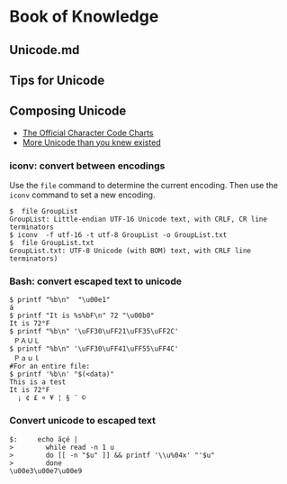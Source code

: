 #	Book of Knowledge
##	Unicode.md
##	Tips for Unicode

## Composing Unicode
* [The Official Character Code Charts](https://www.unicode.org/charts/)
* [More Unicode than you knew existed](file:///usr/share/X11/locale/en_US.UTF-8/Compose)

### iconv: convert between encodings

Use the ```file``` command to determine the current encoding.  Then use the ```iconv``` command to set a new encoding.

```
$  file GroupList
GroupList: Little-endian UTF-16 Unicode text, with CRLF, CR line terminators
$ iconv  -f utf-16 -t utf-8 GroupList -o GroupList.txt
$  file GroupList.txt
GroupList.txt: UTF-8 Unicode (with BOM) text, with CRLF line terminators)
```

### Bash: convert escaped text to unicode

```
$ printf "%b\n"  "\u00e1"
á
$ printf "It is %s%bF\n" 72 "\u00b0"
It is 72°F
$ printf "%b\n" '\uFF30\uFF21\uFF35\uFF2C'
 ＰＡＵＬ
$ printf "%b\n" '\uFF30\uFF41\uFF55\uFF4C'
 Ｐａｕｌ
#For an entire file:
$ printf '%b\n' "$(<data)"
This is a test
It is 72°F
  ¡ ¢ £ ¤ ¥ ¦ § ¨ ©
```

### Convert unicode to escaped text
```
$:     echo ãçé |
>        while read -n 1 u
>        do [[ -n "$u" ]] && printf '\\u%04x' "'$u"
>        done
\u00e3\u00e7\u00e9
```
[//]: # ( vim: set ai noet nu sts=4 sw=4 ts=4 tw=78 filetype=markdown :)
